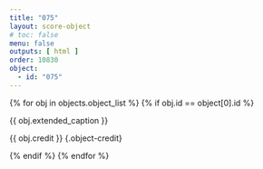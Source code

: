 ```yaml
---
title: "075"
layout: score-object
# toc: false
menu: false
outputs: [ html ]
order: 10830
object:
  - id: "075"
---
```


{% for obj in objects.object_list %}
{% if obj.id == object[0].id %}

{{ obj.extended_caption }}

{{ obj.credit }} {.object-credit}

{% endif %}
{% endfor %}
